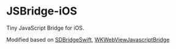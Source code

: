 # JSBridge-iOS

Tiny JavaScript Bridge for iOS.

Modified based on [SDBridgeSwift](https://github.com/SDBridge/SDBridgeSwift), [WKWebViewJavascriptBridge](https://github.com/Lision/WKWebViewJavascriptBridge)
